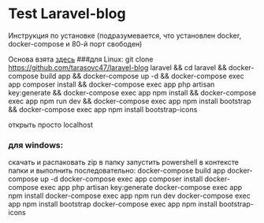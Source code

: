 # Test Laravel-blog

Инструкция по установке (подразумевается, что установлен docker, docker-compose и 80-й порт свободен)

Основа взята <a href=https://www.digitalocean.com/community/tutorials/how-to-install-and-set-up-laravel-with-docker-compose-on-ubuntu-20-04-ru>здесь</a>
###для Linux:
git clone https://github.com/tarasovc47/laravel-blog laravel &&
cd laravel &&
docker-compose build app &&
docker-compose up -d &&
docker-compose exec app composer install &&
docker-compose exec app php artisan key:generate &&
docker-compose exec app npm install &&
docker-compose exec app npm run dev &&
docker-compose exec app npm install bootstrap &&
docker-compose exec app npm install bootstrap-icons


открыть просто localhost

### для windows:
скачать и распаковать zip в папку
запустить powershell в контексте папки и выполнить последовательно:
docker-compose build app
docker-compose up -d
docker-compose exec app composer install
docker-compose exec app php artisan key:generate
docker-compose exec app npm install
docker-compose exec app npm run dev
docker-compose exec app npm install bootstrap
docker-compose exec app npm install bootstrap-icons
